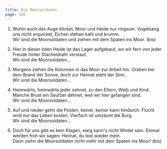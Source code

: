 ```yaml
---
title: Die Moorsoldaten
page: 326
---  
```



1.  Wohin auch das Auge blicket, Moor und Heide nur ringsum. Vogelsang uns nicht erquicket, Eichen stehen kahl und krumm.   
Wir sind die Moorsoldaten und ziehen mit dem Spaten ins Moor. (bis)  


2. Hier in dieser öden Heide ist das Lager aufgebaut,  wo wir fern von jeder Freude  hinter Stacheldraht verstaut.   
Wir sind die Moorsoldaten...  


3. Morgens ziehen die Kolonnen in das Moor zur Arbeit hin. Graben bei dem Brand der Sonne, doch zur Heimat steht der Sinn.   
Wir sind die Moorsoldaten...  


4. Heimwärts, heimwärts jeder sehnet, zu den Eltern, Weib und Kind. Manche Brust ein Seufzer dehnet, weil wir hier gefangen sind.   
Wir sind die Moorsoldaten...  


5. Auf und nieder gehn die Posten, keiner, keiner kann hindurch. Flucht wird nur das Leben kosten, Vierfach ist umzäunt die Burg.   
Wir sind die Moorsoldaten...  


6. Doch für uns gibt es kein Klagen, ewig kann's nicht Winter sein. Einmal werden froh wir sagen: Heimat, du bist wieder mein.   
Dann ziehn die Moorsoldaten  nicht mehr mit dem Spaten ins Moor! (bis)  